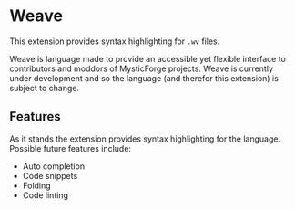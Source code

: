 # Weave

This extension provides syntax highlighting for `.wv` files.

Weave is language made to provide an accessible yet flexible interface to contributors and moddors of MysticForge projects. Weave is currently under development and so the language (and therefor this extension) is subject to change.

## Features

As it stands the extension provides syntax highlighting for the language. Possible future features include:
* Auto completion
* Code snippets
* Folding
* Code linting